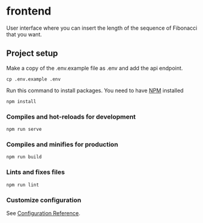 # frontend

User interface where you can insert the length of the sequence of Fibonacci that you want.

## Project setup

Make a copy of the .env.example file as .env and add the api endpoint.

```
cp .env.example .env
```

Run this command to install packages. You need to have [NPM](https://www.npmjs.com/get-npm) installed

```
npm install
```

### Compiles and hot-reloads for development
```
npm run serve
```

### Compiles and minifies for production
```
npm run build
```

### Lints and fixes files
```
npm run lint
```

### Customize configuration
See [Configuration Reference](https://cli.vuejs.org/config/).
